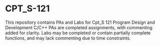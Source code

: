 # CPT_S-121
This repository contains PAs and Labs for Cpt_S 121 Program Design and Development C/C++
PAs are completed assignments, with commenting added for clarity.
Labs may be completed or contain partially complete functions, and may lack commenting due to time constraints.
